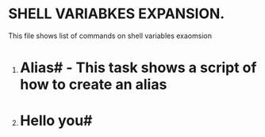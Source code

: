 # SHELL VARIABKES EXPANSION.

This file shows list of commands on shell variables exaomsion

1. # Alias# - This task shows a script of how to create an alias

2. # Hello you# 